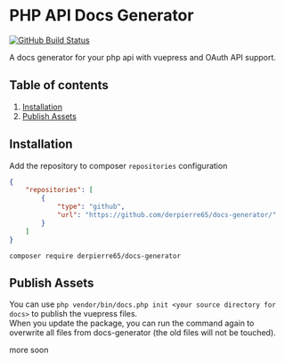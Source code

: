 # PHP API Docs Generator

[![GitHub Build Status](https://img.shields.io/github/actions/workflow/status/derpierre65/docs-generator/tests.yml?branch=main&label=tests&style=flat-square)](https://github.com/derpierre65/docs-generator/actions)

A docs generator for your php api with vuepress and OAuth API support.

## Table of contents

1. [Installation](#installation)
2. [Publish Assets](#publish-assets)

## Installation

Add the repository to composer `repositories` configuration
```json
{
	"repositories": [
		{
			"type": "github",
			"url": "https://github.com/derpierre65/docs-generator/"
		}
	]
}
```

```
composer require derpierre65/docs-generator
```

## Publish Assets

You can use `php vendor/bin/docs.php init <your source directory for docs>` to publish the vuepress files.  
When you update the package, you can run the command again to overwrite all files from docs-generator (the old files will not be touched).


more soon